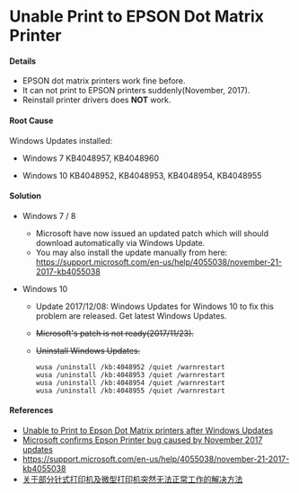 # Unable Print to EPSON Dot Matrix Printer

#### Details
* EPSON dot matrix printers work fine before.
* It can not print to EPSON printers suddenly(November, 2017).
* Reinstall printer drivers does **NOT** work.

#### Root Cause
Windows Updates installed:

* Windows 7
  KB4048957, KB4048960

* Windows 10
  KB4048952, KB4048953, KB4048954, KB4048955

#### Solution
* Windows 7 / 8
  * Microsoft have now issued an updated patch which will should download automatically via Windows Update.
  * You may also install the update manually from here:
    <https://support.microsoft.com/en-us/help/4055038/november-21-2017-kb4055038>

* Windows 10
  * Update 2017/12/08: Windows Updates for Windows 10 to fix this problem are released. Get latest Windows Updates.
  * ~~Microsoft's patch is not ready(2017/11/23).~~
  * ~~Uninstall Windows Updates.~~

        wusa /uninstall /kb:4048952 /quiet /warnrestart
        wusa /uninstall /kb:4048953 /quiet /warnrestart
        wusa /uninstall /kb:4048954 /quiet /warnrestart
        wusa /uninstall /kb:4048955 /quiet /warnrestart

#### References
* [Unable to Print to Epson Dot Matrix printers after Windows Updates](https://www.tachytelic.net/2017/11/unable-print-dot-matrix-printers-windows-updates/)
* [Microsoft confirms Epson Printer bug caused by November 2017 updates](https://www.ghacks.net/2017/11/17/microsoft-confirms-epson-printer-bug-caused-by-november-2017-updates/)
* <https://support.microsoft.com/en-us/help/4055038/november-21-2017-kb4055038>
* [关于部分针式打印机及微型打印机突然无法正常工作的解决方法 ](http://www1.epson.com.cn/notice/notification-20171116.html)
